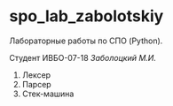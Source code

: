# spo_lab_zabolotskiy
Лабораторные работы по СПО (Python).

 Студент ИВБО-07-18 _Заболоцкий М.И._

1. Лексер
2. Парсер
3. Стек-машина
